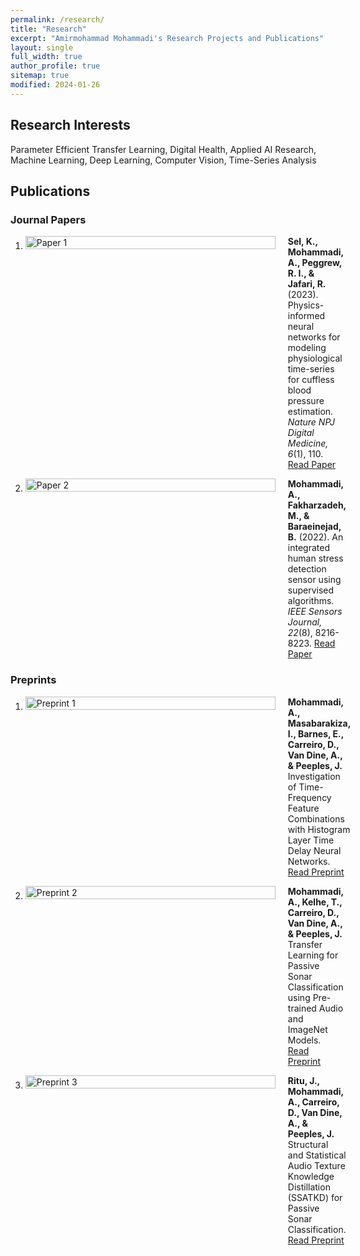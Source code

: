 ```yaml
---
permalink: /research/
title: "Research"
excerpt: "Amirmohammad Mohammadi's Research Projects and Publications"
layout: single
full_width: true
author_profile: true
sitemap: true
modified: 2024-01-26
---
```


## Research Interests
Parameter Efficient Transfer Learning, Digital Health, Applied AI Research, Machine Learning, Deep Learning, Computer Vision, Time-Series Analysis

## Publications

### Journal Papers

1. <div style="display: flex; align-items: flex-start; margin-bottom: 1em;">
     <div style="flex: 0 0 400px; margin-right: 20px;">
       <img src="{{ site.baseurl }}/assets/images/paper1.png" alt="Paper 1" style="width:100%; height:auto;">
     </div>
     <div style="flex: 1;">
       <strong>Sel, K., Mohammadi, A., Peggrew, R. I., &amp; Jafari, R.</strong> (2023). Physics-informed neural networks for modeling physiological time-series for cuffless blood pressure estimation. <em>Nature NPJ Digital Medicine, 6</em>(1), 110. <a href="https://www.nature.com/articles/s41746-023-00853-4">Read Paper</a>
     </div>
   </div>

2. <div style="display: flex; align-items: flex-start; margin-bottom: 1em;">
     <div style="flex: 0 0 400px; margin-right: 20px;">
       <img src="{{ site.baseurl }}/assets/images/paper2.png" alt="Paper 2" style="width:100%; height:auto;">
     </div>
     <div style="flex: 1;">
       <strong>Mohammadi, A., Fakharzadeh, M., &amp; Baraeinejad, B.</strong> (2022). An integrated human stress detection sensor using supervised algorithms. <em>IEEE Sensors Journal, 22</em>(8), 8216-8223. <a href="https://ieeexplore.ieee.org/abstract/document/9729836">Read Paper</a>
     </div>
   </div>

### Preprints

1. <div style="display: flex; align-items: flex-start; margin-bottom: 1em;">
     <div style="flex: 0 0 400px; margin-right: 20px;">
       <img src="{{ site.baseurl }}/assets/images/preprint1.png" alt="Preprint 1" style="width:100%; height:auto;">
     </div>
     <div style="flex: 1;">
       <strong>Mohammadi, A., Masabarakiza, I., Barnes, E., Carreiro, D., Van Dine, A., &amp; Peeples, J.</strong> Investigation of Time-Frequency Feature Combinations with Histogram Layer Time Delay Neural Networks. <a href="https://urldefense.com/v3/__http://arxiv.org/abs/2409.13881__;!!KwNVnqRv!GFZbeldmXWfUAnqaCAn5Pwzq7vlFEfD1fg6YKJ5BOwJZCNn9mekTGBLPIELZ1HiEfZIdT0SgIAumcu6J$">Read Preprint</a>
     </div>
   </div>

2. <div style="display: flex; align-items: flex-start; margin-bottom: 1em;">
     <div style="flex: 0 0 400px; margin-right: 20px;">
       <img src="{{ site.baseurl }}/assets/images/preprint2.png" alt="Preprint 2" style="width:100%; height:auto;">
     </div>
     <div style="flex: 1;">
       <strong>Mohammadi, A., Kelhe, T., Carreiro, D., Van Dine, A., &amp; Peeples, J.</strong> Transfer Learning for Passive Sonar Classification using Pre-trained Audio and ImageNet Models. <a href="https://urldefense.com/v3/__http://arxiv.org/abs/2409.13878__;!!KwNVnqRv!CH28iw7cUYaR2TMeQYHyt7Lhm_N7SefA7TmThvM4IUllV6y2hlp-gJxr2bfH7aga3BoAq-oAnr6z47lh$">Read Preprint</a>
     </div>
   </div>

3. <div style="display: flex; align-items: flex-start; margin-bottom: 1em;">
     <div style="flex: 0 0 400px; margin-right: 20px;">
       <img src="{{ site.baseurl }}/assets/images/preprint3.png" alt="Preprint 3" style="width:100%; height:auto;">
     </div>
     <div style="flex: 1;">
       <strong>Ritu, J., Mohammadi, A., Carreiro, D., Van Dine, A., &amp; Peeples, J.</strong> Structural and Statistical Audio Texture Knowledge Distillation (SSATKD) for Passive Sonar Classification. <a href="https://arxiv.org/abs/2501.01921">Read Preprint</a>
     </div>
   </div>

